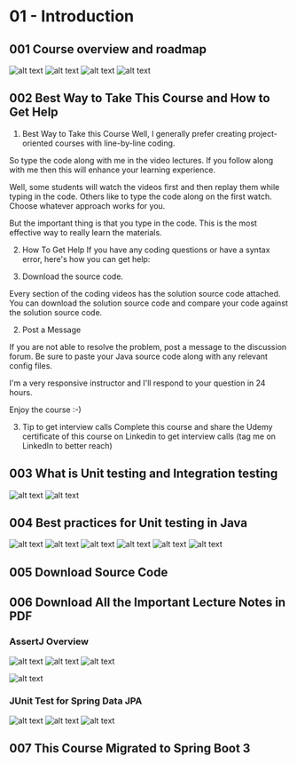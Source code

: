 # 01 - Introduction

## 001 Course overview and roadmap

![alt text](image.png)
![alt text](image-1.png)
![alt text](image-2.png)
![alt text](image-3.png)

## 002 Best Way to Take This Course and How to Get Help

1. Best Way to Take this Course
Well, I generally prefer creating project-oriented courses with line-by-line coding.

So type the code along with me in the video lectures. If you follow along with me then this will enhance your learning experience.

Well, some students will watch the videos first and then replay them while typing in the code. Others like to type the code along on the first watch. Choose whatever approach works for you.

But the important thing is that you type in the code. This is the most effective way to really learn the materials.

2. How To Get Help
If you have any coding questions or have a syntax error, here's how you can get help:

1. Download the source code.

Every section of the coding videos has the solution source code attached. You can download the solution source code and compare your code against the solution source code.

2. Post a Message

If you are not able to resolve the problem, post a message to the discussion forum. Be sure to paste your Java source code along with any relevant config files.

I'm a very responsive instructor and I'll respond to your question in 24 hours.

Enjoy the course :-)

3. Tip to get interview calls
Complete this course and share the Udemy certificate of this course on Linkedin to get interview calls (tag me on LinkedIn to better reach)

## 003 What is Unit testing and Integration testing

![alt text](image-4.png)
![alt text](image-5.png)

## 004 Best practices for Unit testing in Java

![alt text](image-6.png)
![alt text](image-7.png)
![alt text](image-8.png)
![alt text](image-9.png)
![alt text](image-10.png)
![alt text](image-11.png)

## 005 Download Source Code

## 006 Download All the Important Lecture Notes in PDF

### AssertJ Overview

![alt text](image-12.png)
![alt text](image-13.png)
![alt text](image-14.png)

![alt text](image-15.png)

### JUnit Test for Spring Data JPA

![alt text](image-16.png)
![alt text](image-17.png)
![alt text](image-18.png)

## 007 This Course Migrated to Spring Boot 3
